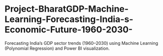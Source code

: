 # Project-BharatGDP-Machine-Learning-Forecasting-India-s-Economic-Future-1960-2030-
Forecasting India’s GDP sector trends (1960–2030) using Machine Learning (Polynomial Regression) and Power BI visualization.
